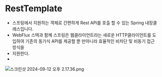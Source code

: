 # RestTemplate

- 스프링에서 지원하는 객체로 간편하게 Rest APi를 호출 할 수 있는 Spring 내장클래스입니다.
- WebFlux 스택과 함께 스프링은 웹클라이언트라는 새로운 HTTP클라이언트를 도입하여 기존의 동기식 API를 제공할 뿐 만아니라 효율적인 비차단 및 비동기 접근 방식을 
- 지원한다.
- 
![스크린샷 2024-09-12 오후 2.17.36.png](..%2F..%2F..%2F..%2F..%2F..%2F..%2Fvar%2Ffolders%2Fm4%2Fn9zxyvgx4lx03pl_7nrbhpyr0000gn%2FT%2FTemporaryItems%2FNSIRD_screencaptureui_q1C3hK%2F%EC%8A%A4%ED%81%AC%EB%A6%B0%EC%83%B7%202024-09-12%20%EC%98%A4%ED%9B%84%202.17.36.png)

